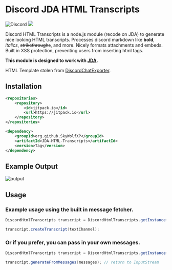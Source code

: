 # Discord JDA HTML Transcripts

![Discord](https://img.shields.io/discord/1055244032105787472?label=Discord&labelColor=%235865f2&link=https%3A%2F%2Fdiscord.gg%2FQmYE4Gngxz)
[![](https://jitpack.io/v/SkyWolfXP/JDA-HTML-Transcripts.svg)](https://jitpack.io/#SkyWolfXP/JDA-HTML-Transcripts)

Discord HTML Transcripts is a node.js module (recode on JDA) to generate nice looking HTML transcripts. Processes
discord markdown like **bold**, *italics*, ~~strikethroughs~~, and more. Nicely formats attachments and embeds. Built in
XSS protection, preventing users from inserting html tags.

**This module is designed to work with [JDA](https://github.com/DV8FromTheWorld/JDA).**

HTML Template stolen from [DiscordChatExporter](https://github.com/Tyrrrz/DiscordChatExporter).

## Installation

```xml
<repositories>
    <repository>
        <id>jitpack.io</id>
        <url>https://jitpack.io</url>
    </repository>
</repositories>
```

```xml
<dependency>
    <groupId>org.github.SkyWolfXP</groupId>
    <artifactId>JDA-HTML-Transcripts</artifactId>
    <version>Tag</version>
</dependency>
```

## Example Output

![output](https://img.derock.dev/5f5q0a.png)

## Usage

### Example usage using the built in message fetcher.

```java
DiscordHtmlTranscripts transcript = DiscordHtmlTranscripts.getInstance();

transcript.createTranscript(textChannel);
```

### Or if you prefer, you can pass in your own messages.

```java
DiscordHtmlTranscripts transcript = DiscordHtmlTranscripts.getInstance();

transcript.generateFromMessages(messages); // return to InputStream
```